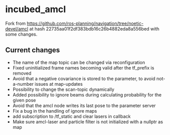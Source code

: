 # incubed_amcl

Fork from https://github.com/ros-planning/navigation/tree/noetic-devel/amcl at hash 22735aa01f2df383bdb16c26b4882eda8a556bed with some changes.

## Current changes

* The name of the map topic can be changed via reconfiguration
* Fixed uninitialized frame names becoming valid after the tf_prefix is removed
* Avoid that a negative covariance is stored to the parameter, to avoid not-a-number issues at map-updates
* Possibility to change the scan-topic dynamically
* Added possibility to ignore beams during calculating probability for the given pose
* Avoid that the amcl node writes its last pose to the parameter server
* Fix a bug in the handling of ignore maps
* add subscription to /tf_static and clear lasers in callback
* Make sure amcl-laser and particle filter is not initialized with a nullptr as map
